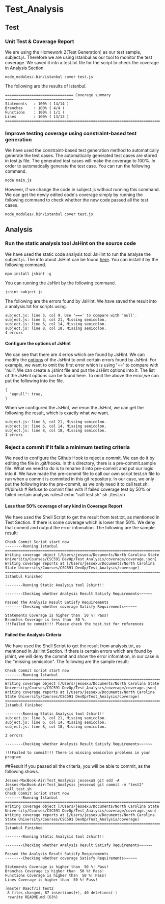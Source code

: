 # Test_Analysis

## Test
### Unit Test & Coverage Report

We are using the Homework 2(Test Generation) as our test sample, subject.js. Therefore we are using Istanbul as our tool to monitor the test coverage.
We saved it into a test.txt file for the script to check the coverage in Analysis Section.

	node_modules/.bin/istanbul cover test.js
		
The following are the results of Istanbul. 

	=============================== Coverage summary ===============================
	Statements   : 100% ( 14/14 )
	Branches     : 100% ( 4/4 )
	Functions    : 100% ( 1/1 )
	Lines        : 100% ( 13/13 )
	================================================================================
	
### Improve testing coverage using constraint-based test generation
We have used the constraint-based test generation method to automatically generate the test cases. The automatically generated test cases are stored in test.js file.
The generated test cases will make the coverage to 100%. In order to automatically generate the test case. You can run the following command.

	node main.js
However, if we change the code in subject.js without running this command. We can get the newly edited code's coverage simply by running the following command to check whether the new code passed all the test cases.

	node_modules/.bin/istanbul cover test.js

## Analysis

### Run the static analysis tool JsHint on the source code 
We have used the static code analysis tool JsHint to run the analyse the subject.js. The info about JsHint can be found [here](http://jshint.com/docs/).
You can install it by the following command.

	npm install jshint -g
You can running the JsHint by the following command.

	jshint subject.js
	
The following are the errors found by JsHint. We have saved the result into a analysis.txt for scripts using.

	subject.js: line 3, col 9, Use '===' to compare with 'null'.
	subject.js: line 3, col 21, Missing semicolon.
	subject.js: line 6, col 14, Missing semicolon.
	subject.js: line 8, col 18, Missing semicolon.
	4 errors

#### Configure the options of JsHint
We can see that there are 4 erros which are found by JsHint. We can modify the [options](http://jshint.com/docs/options/) of the JsHint to omit certain errors found by JsHint.
For example, we want to omit the first error which is using '==' to compare with 'null'.
We can create a .jshint file and put the JsHint options into it. The list of the JsHint options can be found here. To omit the above the error,we can put the following into the file.

	{
	  "eqnull": true,
	}
When we configured the JsHint, we rerun the JsHint, we can get the following the result, which is exactly what we want.

	subject.js: line 3, col 21, Missing semicolon.
	subject.js: line 6, col 14, Missing semicolon.
	subject.js: line 8, col 18, Missing semicolon.
	3 errors
### Reject a commit if it fails a minimum testing criteria
We need to configure the Github Hook to reject a commit. We can do it by editing the file in .git/hooks. In this directory, there is a pre-commit.sample file. What we need to do is to rename it into pre-commit and put our logic into it. We have made the pre-commit file to call our own script test.sh file to run when a commit is commited in this git repository. 
In our case, we only put the following into the pre-commit, as we only need it to call test.sh.
	#!/bin/sh
	# Refuse to commit files with if failed coverage test by 50% or failed certain analysis rules#
	echo "call test.sh"
	sh ./test.sh

#### Less than 50% coverage of any kind in Coverage Report
We have used the Shell Script to get the result from test.txt, as mentioned in Test Section. If there is some coverage which is lower than 50%. We deny that commit and output the error infomation.
The following are the sample result:

	Check Commit Script start now
	--------Running Istanbul
	=============================================================================
	Writing coverage object [/Users/jessexu/Documents/North Carolina State University/Courses/CSC591 DevOp/Test_Analysis/coverage/coverage.json]
	Writing coverage reports at [/Users/jessexu/Documents/North Carolina State University/Courses/CSC591 DevOp/Test_Analysis/coverage]
	=============================================================================
	Istanbul Finished

	--------Running Static Analysis tool Jshint!!

	--------Checking whether Analysis Result Satisfy Requirements~~~~~~

	Passed the Analysis Result Satisfy Requirements 
	--------Checking whether coverage Satisfy Requirements~~~~~~

	Statements Coverage is higher than  50 %! Pass!
	Branches Coverage is less than  50 %.
	!!!Failed to commit!!! Please check the test.txt for references

#### Failed the Analysis Criteria 
We have used the Shell Script to get the result from analysis.txt, as mentioned in JsHint Section. If there is certain errors which are found by jshint, we will deny the commit and show the error infomation, in our case is the "missing semicolon". 
The following are the sample result:

	Check Commit Script start now
	--------Running Istanbul
	=============================================================================
	Writing coverage object [/Users/jessexu/Documents/North Carolina State University/Courses/CSC591 DevOp/Test_Analysis/coverage/coverage.json]
	Writing coverage reports at [/Users/jessexu/Documents/North Carolina State University/Courses/CSC591 DevOp/Test_Analysis/coverage]
	=============================================================================
	Istanbul Finished

	--------Running Static Analysis tool Jshint!!
	subject.js: line 3, col 21, Missing semicolon.
	subject.js: line 6, col 14, Missing semicolon.
	subject.js: line 8, col 18, Missing semicolon.

	3 errors

	--------Checking whether Analysis Result Satisfy Requirements~~~~~~

	!!!Failed to commit!!! There is missing semicolon problems in your program
##Result
If you passed all the criteria, you will be able to commit, as the following shows.

	Jesses-MacBook-Air:Test_Analysis jessexu$ git add -A
	Jesses-MacBook-Air:Test_Analysis jessexu$ git commit -m "test2"
	call test.sh
	Check Commit Script start now
	--------Running Istanbul
	=============================================================================
	Writing coverage object [/Users/jessexu/Documents/North Carolina State University/Courses/CSC591 DevOp/Test_Analysis/coverage/coverage.json]
	Writing coverage reports at [/Users/jessexu/Documents/North Carolina State University/Courses/CSC591 DevOp/Test_Analysis/coverage]
	=============================================================================
	Istanbul Finished

	--------Running Static Analysis tool Jshint!!

	--------Checking whether Analysis Result Satisfy Requirements~~~~~~

	Passed the Analysis Result Satisfy Requirements 
	--------Checking whether coverage Satisfy Requirements~~~~~~

	Statements Coverage is higher than  50 %! Pass!
	Branches Coverage is higher than  50 %! Pass!
	Functions Coverage is higher than  50 %! Pass!
	Lines Coverage is higher than  50 %! Pass!

	[master 0aacf71] test2
	 8 files changed, 87 insertions(+), 40 deletions(-)
	 rewrite README.md (63%)
